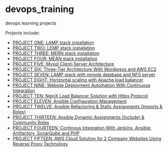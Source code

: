# devops_training
devops learning projects

Projects include:
<ul>
    <li><a href="https://github.com/earchibong/devops_training/blob/main/LAMP.md">PROJECT ONE: LAMP stack installation</a></li>
    <li><a href="https://github.com/earchibong/devops_training/blob/main/LEMP.md">PROJECT TWO: LEMP stack installation</a></li>
    <li><a href="https://github.com/earchibong/devops_training/blob/main/MERN.md">PROJECT THREE: MERN stack installation</a></li>
    <li><a href="https://github.com/earchibong/devops_training/blob/main/MEAN.md">PROJECT FOUR: MEAN stack installation</a></li>
    <li><a href="https://github.com/earchibong/devops_training/blob/main/client_server_msql.md">PROJECT FIVE: Mysql Client-Server Architecture</a></li>
    <li><a href="https://github.com/earchibong/devops_training/blob/main/wordpress_web_solution.md">PROJECT SIX: Three-Tier Architecture With Wordpress and AWS EC2</a></li>
    <li><a href="https://github.com/earchibong/devops_training/blob/main/tooling_website.md">PROJECT SEVEN: LAMP stack with remote database and NFS server</a></li>
    <li><a href="https://github.com/earchibong/devops_training/blob/main/load_balancer.md">PROJECT EIGHT: Horizontal scaling with Apache load balancer</a></li>
    <li><a href="https://github.com/earchibong/devops_training/blob/main/CI.md">PROJECT NINE: Website Deployment Automation With Continuous Integration</a></li>
    <li><a href="https://github.com/earchibong/devops_training/blob/main/nginx_load_balancer.md">PROJECT TEN: NginX Load Balancer Solution with Https Protocol</a></li>
    <li><a href="https://github.com/earchibong/devops_training/blob/main/ansible_config.md">PROJECT ELEVEN: Ansible Configuration Management</a></li>
    <li><a href="https://github.com/earchibong/devops_training/blob/main/ansible_refactor.md">PROJECT TWELVE: Ansible Refactoring & Static Assignments (Imports & Roles)</a></li>
    <li><a href="https://github.com/earchibong/devops_training/blob/main/ansible_dynamic_assignments.md">PROJECT THIRTEEN: Ansible Dynamic Assignments (Include) & Community Roles</a></li>
    <li><a href="https://github.com/earchibong/devops_training/blob/main/CI_CD.md">PROJECT FOURTEEN: Continous Integration With Jenkins, Ansible, Artifactory, SonarQube and PHP</a></li>
    <li><a href="https://github.com/earchibong/devops_training/blob/main/project_15.md">PROJECT FIFTEEN: AWS Cloud Solution for 2 Company Websites Using Reverse Proxy Technology</a></li>
</ul>

